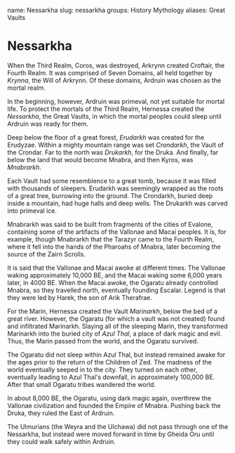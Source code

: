 name: Nessarkha
slug: nessarkha
groups:
    History
    Mythology
aliases:
    Great Vaults

# Nessarkha 
When the Third Realm, Coros, was destroyed, Arkrynn created Croftair, the Fourth Realm.  It was comprised of Seven Domains, all held together by *Krynna*, the Will of Arkrynn. Of these domains, Ardruin was chosen as the mortal realm.

In the beginning, however, Ardruin was primeval, not yet suitable for mortal life. To protect the mortals of the Third Realm, Hernessa created the *Nessarkha*, the Great Vaults, in which the mortal peoples could sleep until Ardruin was ready for them.

Deep below the floor of a great forest, *Erudarkh* was created for the Erudyzae.  Within a mighty mountain range was set *Crondarkh*, the Vault of the Crondar.  Far to the north was *Drukarkh*, for the Druka.  And finally, far below the land that would become Mnabra, and then Kyros, was *Mnabrarkh*.

Each Vault had some resemblence to a great tomb, because it was filled with thousands of sleepers.  Erudarkh was seemingly wrapped as the roots of a great tree, burrowing into the ground. The Crondarkh, buried deep inside a mountain, had huge halls and deep wells. The Drukarkh was carved into primeval ice.

Mnabrarkh was said to be built from fragments of the cities of Evalone, containing some of the artifacts of the Vallonae and Macai peoples. It is, for example, though Mnabrarkh that the Tarazyr came to the Fourth Realm, where it fell into the hands of the Pharoahs of Mnabra, later becoming the source of the Zairn Scrolls.

It is said that the Vallonae and Macai awoke at different times.  The Vallonae waking approximately 10,000 BE, and the Macai waking some 6,000 years later, in 4000 BE.  When the Macai awoke, the Ogaratu already controlled Mnabra, so they travelled north, eventually founding Escalar.  Legend is that they were led by Harek, the son of Arik Therafrae.

For the Marin, Hernessa created the Vault *Marinarkh*, below the bed of a great river.  However, the Ogaratu (for which a vault was not created) found and infiltrated Marinarkh.  Slaying all of the sleeping Marin, they transformed Marinarkh into the buried city of *Azul Thal*, a place of dark magic and evil. Thus, the Marin passed from the world, and the Ogaratu survived.

The Ogaratu did not sleep within Azul Thal, but instead remained awake for the ages prior to the return of the Children of Zed.  The madness of the world eventually seeped in to the city.  They turned on each other, eventually leading to Azul Thal's downfall, in approximately 100,000 BE.  After that small Ogaratu tribes wandered the world.

In about 8,000 BE, the Ogaratu, using dark magic again, overthrew the Vallonae civilization and founded the Empire of Mnabra.  Pushing back the Druka, they ruled the East of Ardruin.

The Ulmurians (the Weyra and the Ulchawa) did not pass through one of the Nessarkha, but instead were moved forward in time by Gheida Oru until they could walk safely within Ardruin.
